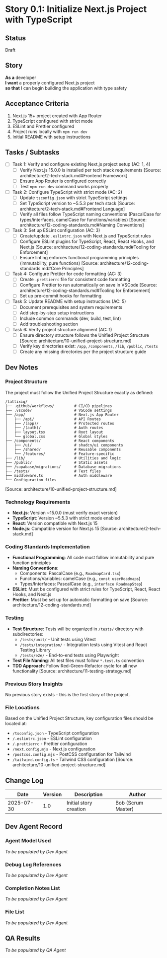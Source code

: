 # Story 0.1: Initialize Next.js Project with TypeScript

## Status
Draft

## Story
**As a** developer  
**I want** a properly configured Next.js project  
**so that** I can begin building the application with type safety

## Acceptance Criteria
1. Next.js 15+ project created with App Router
2. TypeScript configured with strict mode
3. ESLint and Prettier configured
4. Project runs locally with `npm run dev`
5. Initial README with setup instructions

## Tasks / Subtasks
- [ ] Task 1: Verify and configure existing Next.js project setup (AC: 1, 4)
  - [ ] Verify Next.js 15.0.0 is installed per tech stack requirements [Source: architecture/2-tech-stack.md#Frontend Framework]
  - [ ] Ensure App Router is configured correctly
  - [ ] Test `npm run dev` command works properly
- [ ] Task 2: Configure TypeScript with strict mode (AC: 2)
  - [ ] Update `tsconfig.json` with strict TypeScript settings
  - [ ] Set TypeScript version to ~5.5.3 per tech stack [Source: architecture/2-tech-stack.md#Frontend Language]
  - [ ] Verify all files follow TypeScript naming conventions (PascalCase for types/interfaces, camelCase for functions/variables) [Source: architecture/12-coding-standards.md#Naming Conventions]
- [ ] Task 3: Set up ESLint configuration (AC: 3)
  - [ ] Create/update `.eslintrc.json` with Next.js and TypeScript rules
  - [ ] Configure ESLint plugins for TypeScript, React, React Hooks, and Next.js [Source: architecture/12-coding-standards.md#Tooling for Enforcement]
  - [ ] Ensure linting enforces functional programming principles (immutability, pure functions) [Source: architecture/12-coding-standards.md#Core Principles]
- [ ] Task 4: Configure Prettier for code formatting (AC: 3)
  - [ ] Create `.prettierrc` file for consistent code formatting
  - [ ] Configure Prettier to run automatically on save in VSCode [Source: architecture/12-coding-standards.md#Tooling for Enforcement]
  - [ ] Set up pre-commit hooks for formatting
- [ ] Task 5: Update README with setup instructions (AC: 5)
  - [ ] Document prerequisites and system requirements
  - [ ] Add step-by-step setup instructions
  - [ ] Include common commands (dev, build, test, lint)
  - [ ] Add troubleshooting section
- [ ] Task 6: Verify project structure alignment (AC: 1)
  - [ ] Ensure directory structure follows the Unified Project Structure [Source: architecture/10-unified-project-structure.md]
  - [ ] Verify key directories exist: `/app`, `/components`, `/lib`, `/public`, `/tests`
  - [ ] Create any missing directories per the project structure guide

## Dev Notes

### Project Structure
The project must follow the Unified Project Structure exactly as defined:
```
/lattixiq/
├── .github/workflows/         # CI/CD pipelines
├── .vscode/                   # VSCode settings
├── /app/                      # Next.js App Router
│   ├── /api/                  # API Routes
│   ├── /(app)/                # Protected routes
│   ├── /(auth)/               # Auth routes
│   ├── layout.tsx             # Root layout
│   └── global.css             # Global styles
├── /components/               # React components
│   ├── /ui/                   # shadcn/ui components
│   ├── /shared/               # Reusable components
│   └── /features/             # Feature-specific
├── /lib/                      # Utilities and logic
├── /public/                   # Static assets
├── /supabase/migrations/      # Database migrations
├── /tests/                    # Test files
├── middleware.ts              # Auth middleware
└── Configuration files
```
[Source: architecture/10-unified-project-structure.md]

### Technology Requirements
- **Next.js**: Version ~15.0.0 (must verify exact version)
- **TypeScript**: Version ~5.5.3 with strict mode enabled
- **React**: Version compatible with Next.js 15
- **Node.js**: Compatible version for Next.js 15
[Source: architecture/2-tech-stack.md]

### Coding Standards Implementation
- **Functional Programming**: All code must follow immutability and pure function principles
- **Naming Conventions**: 
  - Components: PascalCase (e.g., `RoadmapCard.tsx`)
  - Functions/Variables: camelCase (e.g., `const userRoadmaps`)
  - Types/Interfaces: PascalCase (e.g., `interface RoadmapStep`)
- **ESLint**: Must be configured with strict rules for TypeScript, React, React Hooks, and Next.js
- **Prettier**: Must be set up for automatic formatting on save
[Source: architecture/12-coding-standards.md]

### Testing
- **Test Structure**: Tests will be organized in `/tests/` directory with subdirectories:
  - `/tests/unit/` - Unit tests using Vitest
  - `/tests/integration/` - Integration tests using Vitest and React Testing Library
  - `/tests/e2e/` - End-to-end tests using Playwright
- **Test File Naming**: All test files must follow `*.test.ts` convention
- **TDD Approach**: Follow Red-Green-Refactor cycle for all new functionality
[Source: architecture/11-testing-strategy.md]

### Previous Story Insights
No previous story exists - this is the first story of the project.

### File Locations
Based on the Unified Project Structure, key configuration files should be located at:
- `/tsconfig.json` - TypeScript configuration
- `/.eslintrc.json` - ESLint configuration  
- `/.prettierrc` - Prettier configuration
- `/next.config.mjs` - Next.js configuration
- `/postcss.config.mjs` - PostCSS configuration for Tailwind
- `/tailwind.config.ts` - Tailwind CSS configuration
[Source: architecture/10-unified-project-structure.md]

## Change Log
| Date | Version | Description | Author |
|------|---------|-------------|--------|
| 2025-07-30 | 1.0 | Initial story creation | Bob (Scrum Master) |

## Dev Agent Record

### Agent Model Used
_To be populated by Dev Agent_

### Debug Log References
_To be populated by Dev Agent_

### Completion Notes List
_To be populated by Dev Agent_

### File List
_To be populated by Dev Agent_

## QA Results
_To be populated by QA Agent_